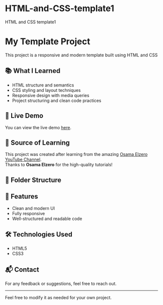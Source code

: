# HTML-and-CSS-template1
HTML and CSS template1
# My Template Project

This project is a responsive and modern template built using HTML and CSS

## 📚 What I Learned

- HTML structure and semantics
- CSS styling and layout techniques
- Responsive design with media queries
- Project structuring and clean code practices

## 🔗 Live Demo

You can view the live demo [here](#).

## 🧠 Source of Learning

This project was created after learning from the amazing [Osama Elzero YouTube Channel](https://www.youtube.com/c/ElzeroInfo).  
Thanks to **Osama Elzero** for the high-quality tutorials!

## 📁 Folder Structure

## 📌 Features

- Clean and modern UI
- Fully responsive
- Well-structured and readable code

## 🛠️ Technologies Used

- HTML5
- CSS3

## 📬 Contact

For any feedback or suggestions, feel free to reach out.

---

Feel free to modify it as needed for your own project.


